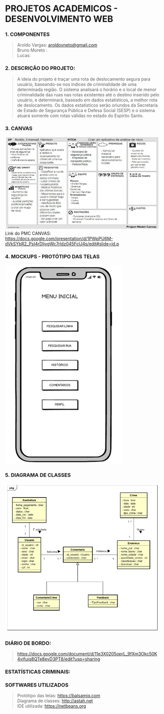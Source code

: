 # PROJETOS ACADEMICOS - DESENVOLVIMENTO WEB

### 1. COMPONENTES
> Aroldo Vargas: aroldovneto@gmail.com<br>
> Bruno Moreto :<br>
> Lucas:<br>

### 2. DESCRIÇÃO DO PROJETO:

>A ideia do projeto é traçar uma rota de deslocamento segura para usuário, baseando-se nos índices de criminalidade de uma determinada região. O sistema analisará o horário e o local de menor criminalidade das ruas nas rotas existentes até o destino inserido pelo usuário, e determinará, baseado em dados estatísticos, a melhor rota de deslocamento. Os dados estatísticos serão oriundos da Secretaria de Estado de Segurança Pública e Defesa Social (SESP) e o sistema atuará somente com rotas válidas no estado do Espírito Santo.

### 3. CANVAS
![Alt text](https://github.com/aroldovargas/CaminhoSeguro/blob/master/PMC.JPG?raw=true "Title")<br>
Link do PMC CANVAS: https://docs.google.com/presentation/d/1PWpPU6M-dVkSYbR2_PsI4rDIjygWc7rldz045FclJ4s/edit#slide=id.p

### 4. MOCKUPS - PROTÓTIPO DAS TELAS
![Alt text](https://github.com/aroldovargas/CaminhoSeguro/blob/master/TELAS/menu_inicial.JPG?raw=true "Title")


### 5. DIAGRAMA DE CLASSES
![Alt text](https://github.com/aroldovargas/CaminhoSeguro/blob/master/Diagrama_v1.1.png)

### DIÁRIO DE BORDO:

>https://docs.google.com/document/d/11e3X0205oprL_9fXm3Okc50K4vjfuiq8QTe8evD3PT8/edit?usp=sharing

### ESTATÍSTICAS CRIMINAIS:


### SOFTWARES UTILIZADOS
>Protótipo das telas: https://balsamiq.com<br>
>Diagrama de classes: http://astah.net<br>
>IDE utilizada: https://netbeans.org<br>
